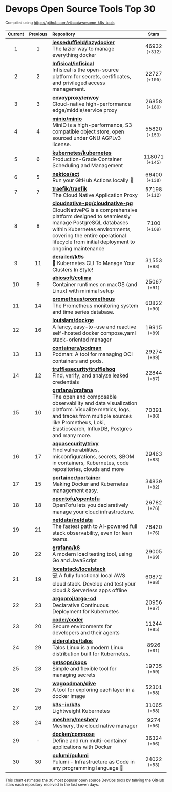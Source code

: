 # Devops Open Source Tools Top 30
<sup>Compiled using https://github.com/vilaca/awesome-k8s-tools</sup>
<div align="center">

|<sub>Current</sub>|<sub>Previous</sub>|<sub>Repository</sub>|<sub>Stars</sub>|
|:---:|:---:|:---|:---:|
|1|1|[**jesseduffield/lazydocker**](https://github.com/jesseduffield/lazydocker)<br/>The lazier way to manage everything docker|46932 <sup>(+312)</sup>|
|2|2|[**Infisical/infisical**](https://github.com/Infisical/infisical)<br/>Infisical is the open-source platform for secrets, certificates, and privileged access management.|22727 <sup>(+195)</sup>|
|3|3|[**envoyproxy/envoy**](https://github.com/envoyproxy/envoy)<br/>Cloud-native high-performance edge/middle/service proxy|26858 <sup>(+180)</sup>|
|4|4|[**minio/minio**](https://github.com/minio/minio)<br/>MinIO is a high-performance, S3 compatible object store, open sourced under GNU AGPLv3 license.|55820 <sup>(+153)</sup>|
|5|6|[**kubernetes/kubernetes**](https://github.com/kubernetes/kubernetes)<br/>Production-Grade Container Scheduling and Management|118071 <sup>(+145)</sup>|
|6|5|[**nektos/act**](https://github.com/nektos/act)<br/>Run your GitHub Actions locally 🚀|66400 <sup>(+138)</sup>|
|7|7|[**traefik/traefik**](https://github.com/traefik/traefik)<br/>The Cloud Native Application Proxy|57198 <sup>(+112)</sup>|
|8|8|[**cloudnative-pg/cloudnative-pg**](https://github.com/cloudnative-pg/cloudnative-pg)<br/>CloudNativePG is a comprehensive platform designed to seamlessly manage PostgreSQL databases within Kubernetes environments, covering the entire operational lifecycle from initial deployment to ongoing maintenance|7100 <sup>(+109)</sup>|
|9|11|[**derailed/k9s**](https://github.com/derailed/k9s)<br/>🐶 Kubernetes CLI To Manage Your Clusters In Style!|31553 <sup>(+98)</sup>|
|10|9|[**abiosoft/colima**](https://github.com/abiosoft/colima)<br/>Container runtimes on macOS (and Linux) with minimal setup|25067 <sup>(+91)</sup>|
|11|14|[**prometheus/prometheus**](https://github.com/prometheus/prometheus)<br/>The Prometheus monitoring system and time series database.|60822 <sup>(+90)</sup>|
|12|16|[**louislam/dockge**](https://github.com/louislam/dockge)<br/>A fancy, easy-to-use and reactive self-hosted docker compose.yaml stack-oriented manager|19915 <sup>(+89)</sup>|
|13|13|[**containers/podman**](https://github.com/containers/podman)<br/>Podman: A tool for managing OCI containers and pods.|29274 <sup>(+89)</sup>|
|14|12|[**trufflesecurity/trufflehog**](https://github.com/trufflesecurity/trufflehog)<br/>Find, verify, and analyze leaked credentials|22844 <sup>(+87)</sup>|
|15|10|[**grafana/grafana**](https://github.com/grafana/grafana)<br/>The open and composable observability and data visualization platform. Visualize metrics, logs, and traces from multiple sources like Prometheus, Loki, Elasticsearch, InfluxDB, Postgres and many more. |70391 <sup>(+86)</sup>|
|16|17|[**aquasecurity/trivy**](https://github.com/aquasecurity/trivy)<br/>Find vulnerabilities, misconfigurations, secrets, SBOM in containers, Kubernetes, code repositories, clouds and more|29463 <sup>(+83)</sup>|
|17|15|[**portainer/portainer**](https://github.com/portainer/portainer)<br/>Making Docker and Kubernetes management easy.|34839 <sup>(+82)</sup>|
|18|18|[**opentofu/opentofu**](https://github.com/opentofu/opentofu)<br/>OpenTofu lets you declaratively manage your cloud infrastructure.|26782 <sup>(+76)</sup>|
|19|21|[**netdata/netdata**](https://github.com/netdata/netdata)<br/>The fastest path to AI-powered full stack observability, even for lean teams.|76420 <sup>(+76)</sup>|
|20|22|[**grafana/k6**](https://github.com/grafana/k6)<br/>A modern load testing tool, using Go and JavaScript|29005 <sup>(+69)</sup>|
|21|19|[**localstack/localstack**](https://github.com/localstack/localstack)<br/>💻 A fully functional local AWS cloud stack. Develop and test your cloud & Serverless apps offline|60872 <sup>(+68)</sup>|
|22|23|[**argoproj/argo-cd**](https://github.com/argoproj/argo-cd)<br/>Declarative Continuous Deployment for Kubernetes|20956 <sup>(+67)</sup>|
|23|20|[**coder/coder**](https://github.com/coder/coder)<br/>Secure environments for developers and their agents|11244 <sup>(+65)</sup>|
|24|29|[**siderolabs/talos**](https://github.com/siderolabs/talos)<br/>Talos Linux is a modern Linux distribution built for Kubernetes.|8926 <sup>(+61)</sup>|
|25|28|[**getsops/sops**](https://github.com/getsops/sops)<br/>Simple and flexible tool for managing secrets|19735 <sup>(+59)</sup>|
|26|25|[**wagoodman/dive**](https://github.com/wagoodman/dive)<br/>A tool for exploring each layer in a docker image|52301 <sup>(+58)</sup>|
|27|26|[**k3s-io/k3s**](https://github.com/k3s-io/k3s)<br/>Lightweight Kubernetes|31065 <sup>(+58)</sup>|
|28|24|[**meshery/meshery**](https://github.com/meshery/meshery)<br/>Meshery, the cloud native manager|9274 <sup>(+56)</sup>|
|29|-|[**docker/compose**](https://github.com/docker/compose)<br/>Define and run multi-container applications with Docker|36324 <sup>(+56)</sup>|
|30|30|[**pulumi/pulumi**](https://github.com/pulumi/pulumi)<br/>Pulumi - Infrastructure as Code in any programming language 🚀|24022 <sup>(+53)</sup>|


</div>

<sub>This chart estimates the 30 most popular open source DevOps tools by tallying the GitHub stars each repository received in the last seven days.</sub>
